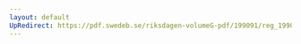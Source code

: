 ```yaml
---
layout: default
UpRedirect: https://pdf.swedeb.se/riksdagen-volumeG-pdf/199091/reg_199091/reg_199091_1132.pdf
---
```

